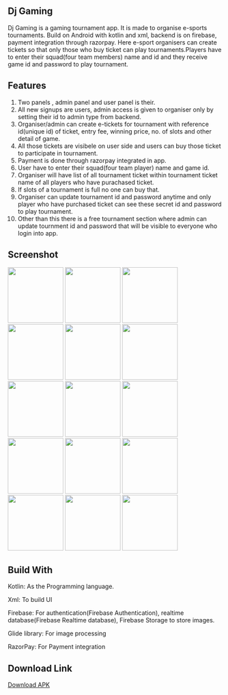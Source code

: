 ## Dj Gaming
Dj Gaming is a gaming tournament app. It is made to organise e-sports tournaments. Build on Android with kotlin and xml, backend is on firebase, payment integration through razorpay.
Here e-sport organisers can create tickets so that only those who buy ticket can play tournaments.Players have to enter their squad(four team members) name and id and they receive game id and password to play tournament.

## Features
1. Two panels , admin panel and user panel is their.
2. All new signups are users, admin access is given to organiser only by setting their id to admin type from backend.
3. Organiser/admin can create e-tickets for tournament with reference id(unique id) of ticket, entry fee, winning price, no. of slots and other detail of game.
4. All those tickets are visibele on user side and users can buy those ticket to participate in tournament.
5. Payment is done through razorpay integrated in app.
6. User have to enter their squad(four team player) name and game id.
7. Organiser will have list of all tournament ticket within tournament ticket name of all players who have purachased ticket.
8. If slots of a tournament is full no one can buy that.
9. Organiser can update tournament id and password anytime and only player who have purchased ticket can see these secret id and password to play tournament.
10. Other than this there is a free tournament section where admin can update tournment id and password that will be visible to everyone who login into app.

## Screenshot
<img src="https://github.com/Ayush16Raj/Dj-Gaming/assets/101800577/935406f2-b68e-4d97-9eac-32d675667807" width="130">
<img src="https://github.com/Ayush16Raj/Dj-Gaming/assets/101800577/706ba2e9-9e6d-45e8-b0fb-be8d8902427c" width="130">
<img src="https://github.com/Ayush16Raj/Dj-Gaming/assets/101800577/74d72b4b-e759-4657-ae97-9d752185721f" width="130">
<img src="https://github.com/Ayush16Raj/Dj-Gaming/assets/101800577/e5fb5751-076a-4df8-87dd-9951f7e94818" width="130">
<img src="https://github.com/Ayush16Raj/Dj-Gaming/assets/101800577/4047c2e4-146b-461a-8ce1-10d604ab7b7e" width="130">
<img src="https://github.com/Ayush16Raj/Dj-Gaming/assets/101800577/d0b20742-36d3-44a0-90ad-4e9e56addc6c" width="130">
<img src="https://github.com/Ayush16Raj/Dj-Gaming/assets/101800577/d00b037c-b9e0-41b4-aa9a-a9efc0b3e48c" width="130">
<img src="https://github.com/Ayush16Raj/Dj-Gaming/assets/101800577/43ca0b10-e05e-4de7-893a-38cef9505ad5" width="130">
<img src="https://github.com/Ayush16Raj/Dj-Gaming/assets/101800577/1d4c3802-6eaf-40a1-8845-3140376bcaeb" width="130">
<img src="https://github.com/Ayush16Raj/Dj-Gaming/assets/101800577/8aa5a186-8e1c-4d0c-9749-b45cd47a4522" width="130">
<img src="https://github.com/Ayush16Raj/Dj-Gaming/assets/101800577/fc0140dd-66f6-48ac-ae16-6461a5d514ff" width="130">
<img src="https://github.com/Ayush16Raj/Dj-Gaming/assets/101800577/0a554c08-8d93-498a-905c-14ecff4abfe8" width="130">
<img src="https://github.com/Ayush16Raj/Dj-Gaming/assets/101800577/a6094b4d-aecc-4aba-958e-e637c44ce287" width="130">
<img src="https://github.com/Ayush16Raj/Dj-Gaming/assets/101800577/e5940a8d-cbe9-4dd6-8f38-1b34e0973f21" width="130">
<img src="https://github.com/Ayush16Raj/Dj-Gaming/assets/101800577/889be1cb-0975-488e-8257-bd99f566e50a" width="130">

## Build With
Kotlin: As the Programming language.

Xml: To build UI

Firebase: For authentication(Firebase Authentication), realtime database(Firebase Realtime database), Firebase Storage to store images.

Glide library: For image processing

RazorPay: For Payment integration

## Download Link
[Download APK](https://drive.google.com/file/d/1inJzFHDSbI7HkGZcMHkodS89IVskYCBd/view)
